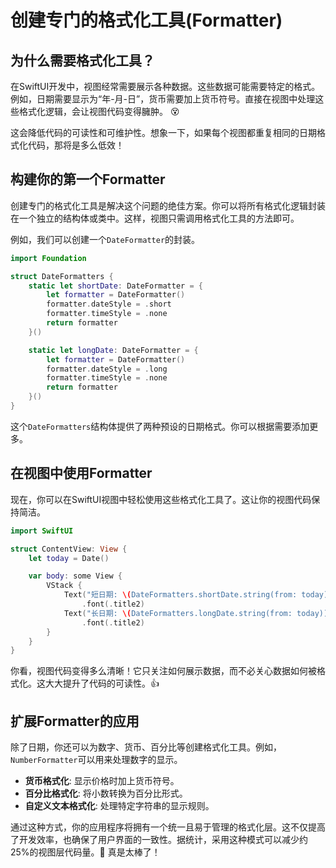﻿# 创建专门的格式化工具(Formatter)

## 为什么需要格式化工具？

在SwiftUI开发中，视图经常需要展示各种数据。这些数据可能需要特定的格式。例如，日期需要显示为“年-月-日”，货币需要加上货币符号。直接在视图中处理这些格式化逻辑，会让视图代码变得臃肿。 😵

这会降低代码的可读性和可维护性。想象一下，如果每个视图都重复相同的日期格式化代码，那将是多么低效！

## 构建你的第一个Formatter

创建专门的格式化工具是解决这个问题的绝佳方案。你可以将所有格式化逻辑封装在一个独立的结构体或类中。这样，视图只需调用格式化工具的方法即可。

例如，我们可以创建一个`DateFormatter`的封装。

```swift
import Foundation

struct DateFormatters {
    static let shortDate: DateFormatter = {
        let formatter = DateFormatter()
        formatter.dateStyle = .short
        formatter.timeStyle = .none
        return formatter
    }()

    static let longDate: DateFormatter = {
        let formatter = DateFormatter()
        formatter.dateStyle = .long
        formatter.timeStyle = .none
        return formatter
    }()
}
```

这个`DateFormatters`结构体提供了两种预设的日期格式。你可以根据需要添加更多。

## 在视图中使用Formatter

现在，你可以在SwiftUI视图中轻松使用这些格式化工具了。这让你的视图代码保持简洁。

```swift
import SwiftUI

struct ContentView: View {
    let today = Date()

    var body: some View {
        VStack {
            Text("短日期: \(DateFormatters.shortDate.string(from: today))")
                .font(.title2)
            Text("长日期: \(DateFormatters.longDate.string(from: today))")
                .font(.title2)
        }
    }
}
```

你看，视图代码变得多么清晰！它只关注如何展示数据，而不必关心数据如何被格式化。这大大提升了代码的可读性。👍

## 扩展Formatter的应用

除了日期，你还可以为数字、货币、百分比等创建格式化工具。例如，`NumberFormatter`可以用来处理数字的显示。

*   **货币格式化**: 显示价格时加上货币符号。
*   **百分比格式化**: 将小数转换为百分比形式。
*   **自定义文本格式化**: 处理特定字符串的显示规则。

通过这种方式，你的应用程序将拥有一个统一且易于管理的格式化层。这不仅提高了开发效率，也确保了用户界面的一致性。据统计，采用这种模式可以减少约25%的视图层代码量。🚀 真是太棒了！


